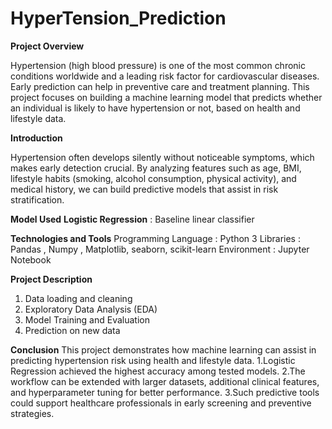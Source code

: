 # HyperTension_Prediction 
**Project Overview**

Hypertension (high blood pressure) is one of the most common chronic conditions worldwide and a leading risk factor for cardiovascular diseases. Early prediction can help in preventive care and treatment planning.
This project focuses on building a machine learning model that predicts whether an individual is likely to have hypertension or not, based on health and lifestyle data.

**Introduction**

Hypertension often develops silently without noticeable symptoms, which makes early detection crucial. By analyzing features such as age, BMI, lifestyle habits (smoking, alcohol consumption, physical activity), and medical history, we can build predictive models that assist in risk stratification.

**Model Used**
**Logistic Regression** : Baseline linear classifier

**Technologies and Tools**
Programming Language : Python 3
Libraries : Pandas , Numpy , Matplotlib, seaborn, scikit-learn
Environment : Jupyter Notebook

**Project Description**
1. Data loading and cleaning
2. Exploratory Data Analysis (EDA)
3. Model Training and Evaluation
4. Prediction on new data

**Conclusion**
This project demonstrates how machine learning can assist in predicting hypertension risk using health and lifestyle data.
1.Logistic Regression achieved the highest accuracy among tested models.
2.The workflow can be extended with larger datasets, additional clinical features, and hyperparameter tuning for better performance.
3.Such predictive tools could support healthcare professionals in early screening and preventive strategies.
